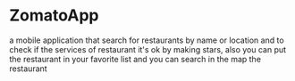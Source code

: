 # ZomatoApp
a mobile application that search for restaurants by name or location and to check if the services of restaurant it's ok  by making stars, also you can put the  restaurant in your favorite list and you can search in the map the restaurant 

